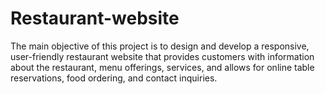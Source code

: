 # Restaurant-website
The main objective of this project is to design and develop a responsive, user-friendly restaurant website that provides customers with information about the restaurant, menu offerings, services, and allows for online table reservations, food ordering, and contact inquiries.
